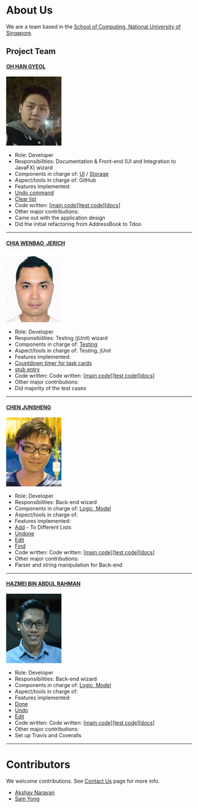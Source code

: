 # About Us

We are a team based in the [School of Computing, National University of Singapore](http://www.comp.nus.edu.sg).
<!-- @@author A0139920A -->
## Project Team

#### [OH HAN GYEOL](https://github.com/Leook0209)
<img src="images/han.jpg" width="150"><br>
* Role: Developer <br>
* Responsibilities: Documentation & Front-end (UI and Integration to JavaFX) wizard
* Components in charge of: [UI](DeveloperGuide.md#ui-component) / [Storage](DeveloperGuide.md#storage-component)
* Aspect/tools in charge of: GitHub
* Features implemented:  
 * [Undo command](UserGuide.md#undo)
 * [Clear list](UserGuide.md#clear)
* Code written: [[main code](main/A0144061U.md)][[test code](test/A0144061U.md)][[docs](test/A0144061U.md)]
* Other major contributions:
 * Came out with the application design
 * Did the initial refactoring from AddressBook to Tdoo

-----

#### [CHIA WENBAO, JERICH](https://github.com/JerichChia) <br>
<img src="images/jerich.jpg" width="150"><br>
* Role: Developer <br>
* Responsibilities: Testing (jUnit) wizard
* Components in charge of: [Testing](DeveloperGuide.md#testing)
* Aspect/tools in charge of: Testing, jUnit
* Features implemented:  
 * [Countdown timer for task cards]()
 * [stub entry]()
* Code written: Code written: [[main code](main/A0132157.md)][[test code](test/A0132157M.md)][[docs](test/A0132157M.md)]
* Other major contributions:
 * Did majority of the test cases


-----

#### [CHEN JUNSHENG](https://github.com/jsfr0st)
<img src="images/junsheng.jpg" width="150"><br>
* Role: Developer <br>
* Responsibilities: Back-end wizard
* Components in charge of: [Logic](DeveloperGuide.md#logic-component),[ Model](DeveloperGuide.md#model-component)
* Aspect/tools in charge of:
* Features implemented:  
 * [Add]() - To Different Lists
 * [Undone](UserGuide.md#undone)
 * [Edit](UserGuide.md#edit)
 * [Find](UserGuide.md#find)
* Code written: Code written: [[main code](main/A0139923X.md)][[test code](test/A0139923X.md)][[docs](test/A0139923X.md)]
* Other major contributions:
 * Parser and string manipulation for Back-end


-----

#### [HAZMEI BIN ABDUL RAHMAN](https://github.com/hazmei)
<img src="images/hazmei.jpg" width="150"><br>
* Role: Developer <br>
* Responsibilities: Back-end wizard
* Components in charge of: [Logic](DeveloperGuide.md#logic-component),[ Model](DeveloperGuide.md#model-component)
* Aspect/tools in charge of:
* Features implemented:  
 * [Done](UserGuide.md#done)
 * [Undo](UserGuide.md#undo)
 * [Edit](UserGuide.md#edit)
* Code written: Code written: [[main code](main/A0139920A.md)][[test code](test/A0139920A.md)][[docs](test/A0139920A.md)]
* Other major contributions:
 * Set up Travis and Coveralls


-----

# Contributors

We welcome contributions. See [Contact Us](ContactUs.md) page for more info.

* [Akshay Narayan](https://github.com/se-edu/addressbook-level4/pulls?q=is%3Apr+author%3Aokkhoy)
* [Sam Yong](https://github.com/se-edu/addressbook-level4/pulls?q=is%3Apr+author%3Amauris)
